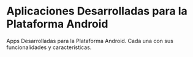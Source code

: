 # Aplicaciones Desarrolladas para la Plataforma Android
Apps Desarrolladas para la Plataforma Android. Cada una con sus funcionalidades y características.
